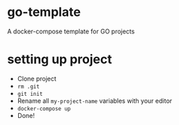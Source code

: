 # go-template
A docker-compose template for GO projects

# setting up project
- Clone project
- ```rm .git```
- ```git init```
- Rename all `my-project-name` variables with your editor
- ```docker-compose up```
- Done!
